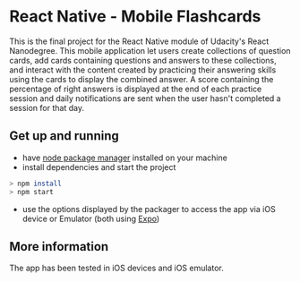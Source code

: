 # React Native - Mobile Flashcards

This is the final project for the React Native module of Udacity's React Nanodegree. This mobile application let users create collections of question cards, add cards containing questions and answers to these collections, and interact with the content created by practicing their answering skills using the cards to display the combined answer. A score containing the percentage of right answers is displayed at the end of each practice session and daily notifications are sent when the user hasn't completed a session for that day.

## Get up and running

* have [node package manager](https://nodejs.org/) installed on your machine
* install dependencies and start the project

```bash
> npm install
> npm start
```
* use the options displayed by the packager to access the app via iOS device or Emulator (both using [Expo](https://expo.io))


## More information

The app has been tested in iOS devices and iOS emulator.